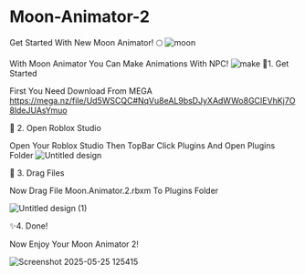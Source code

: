 # Moon-Animator-2
Get Started With New Moon Animator! 🌕
![moon](https://github.com/user-attachments/assets/88fcb55e-57e6-47ad-9f19-d5a571a4f30c)

With Moon Animator You Can Make Animations With NPC!
![make](https://github.com/user-attachments/assets/c31414bd-5dad-4f71-8fc7-31ca1502393c)
👋1. Get Started

First You Need Download From MEGA
https://mega.nz/file/Ud5WSCQC#NqVu8eAL9bsDJyXAdWWo8GCIEVhKj7O8ldeJUAsYmuo

👏 2. Open Roblox Studio

Open Your Roblox Studio Then TopBar Click Plugins And Open Plugins Folder
![Untitled design](https://github.com/user-attachments/assets/e753a1bc-e553-4428-afc3-28854ed7a7c6)

👏 3. Drag Files

Now Drag File Moon.Animator.2.rbxm To Plugins Folder

![Untitled design (1)](https://github.com/user-attachments/assets/0834814c-072c-4fb3-9774-7c1e60dda4ae)

✨4. Done! 

Now Enjoy Your Moon Animator 2!

![Screenshot 2025-05-25 125415](https://github.com/user-attachments/assets/9b398bde-4527-4559-8cc1-6ce155626bac)











